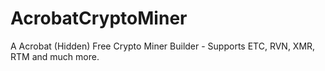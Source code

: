 # AcrobatCryptoMiner
A Acrobat (Hidden) Free Crypto Miner Builder - Supports ETC, RVN, XMR, RTM and much more.
